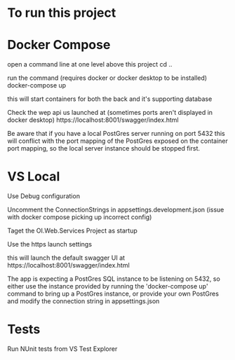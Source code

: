 ﻿To run this project
====================


Docker Compose
====================
open a command line at one level above this project
cd ..

run the command (requires docker or docker desktop to be installed)
docker-compose up

this will start containers for both the back and it's supporting database

Check the wep api us launched at (sometimes ports aren't displayed in docker desktop)
https://localhost:8001/swagger/index.html

Be aware that if you have a local PostGres server running on port 5432 this will conflict 
with the port mapping of the PostGres exposed on the container port mapping, so 
the local server instance should be stopped first.


VS Local
======================
Use Debug configuration

Uncomment the ConnectionStrings in appsettings.development.json (issue with docker compose picking up incorrect config)

Taget the OI.Web.Services Project as startup

Use the https launch settings

this will launch the default swagger UI at
https://localhost:8001/swagger/index.html

The app is expecting a PostGres SQL instance to be listening on 5432, so either
use the instance provided by running the 'docker-compose up' command to bring up
a PostGres instance, or provide your own PostGres and modify the connection string in
appsettings.json


Tests
======================
Run NUnit tests from VS Test Explorer